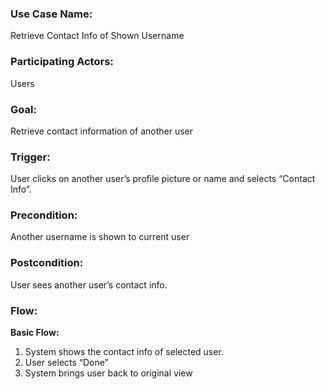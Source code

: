 
### Use Case Name: 
Retrieve Contact Info of Shown Username

### Participating Actors:
Users

### Goal:
Retrieve contact information of another user

### Trigger:
User clicks on another user’s profile picture or name and selects “Contact Info”.

### Precondition:  
Another username is shown to current user

### Postcondition:  
User sees another user’s contact info.

### Flow:

**Basic Flow:**
1. System shows the contact info of selected user.
2. User selects “Done”
3. System brings user back to original view



